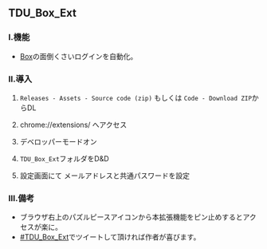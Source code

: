 ## TDU_Box_Ext

### Ⅰ.機能
- [Box](https://tdu.account.box.com/login/)の面倒くさいログインを自動化。

### Ⅱ.導入

1. `Releases - Assets - Source code (zip)` もしくは `Code - Download ZIP`からDL
2. chrome://extensions/ へアクセス

3. デベロッパーモードオン

4. `TDU_Box_Ext`フォルダをD&D

5. 設定画面にて
メールアドレスと共通パスワードを設定

### Ⅲ.備考
- ブラウザ右上のパズルピースアイコンから本拡張機能をピン止めするとアクセスが楽に。
- [#TDU_Box_Ext](https://twitter.com/search?q=%23TDU_Box_Ext)でツイートして頂ければ作者が喜びます。
